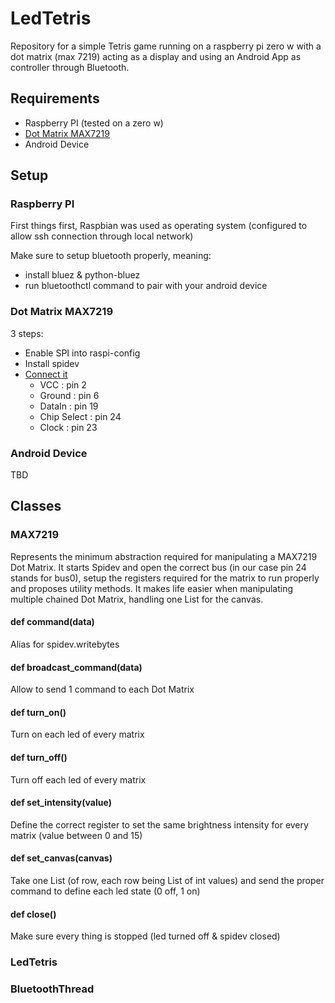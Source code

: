 LedTetris
======

Repository for a simple Tetris game running on a raspberry pi zero w with a dot matrix (max 7219) acting as a display and using an Android App as controller through Bluetooth.

Requirements
------
 * Raspberry PI (tested on a zero w)
 * [Dot Matrix MAX7219](https://www.google.fr/search?q=max7219+dot+matrix&oq=max7219+dot+matrix)
 * Android Device

Setup
-------

### Raspberry PI

First things first, Raspbian was used as operating system (configured to allow ssh connection through local network)

Make sure to setup bluetooth properly, meaning:
 * install bluez & python-bluez
 * run bluetoothctl command to pair with your android device


### Dot Matrix MAX7219

3 steps:
 * Enable SPI into raspi-config
 * Install spidev
 * [Connect it](https://fr.pinout.xyz/pinout/)
   * VCC : pin 2
   * Ground : pin 6
   * DataIn : pin 19
   * Chip Select : pin 24
   * Clock : pin 23


### Android Device

TBD


Classes
------

### MAX7219
Represents the minimum abstraction required for manipulating a MAX7219 Dot Matrix. It starts Spidev and open the correct bus (in our case pin 24 stands for bus0), setup the registers required for the matrix to run properly and proposes utility methods.
It makes life easier when manipulating multiple chained Dot Matrix, handling one List for the canvas.

#### def command(data)
Alias for spidev.writebytes

#### def broadcast_command(data)
Allow to send 1 command to each Dot Matrix

#### def turn_on()
Turn on each led of every matrix

#### def turn_off()
Turn off each led of every matrix

#### def set_intensity(value)
Define the correct register to set the same brightness intensity for every matrix (value between 0 and 15)

#### def set_canvas(canvas)
Take one List (of row, each row being List of int values) and send the proper command to define each led state (0 off, 1 on)

#### def close()
Make sure every thing is stopped (led turned off & spidev closed)

### LedTetris

### BluetoothThread